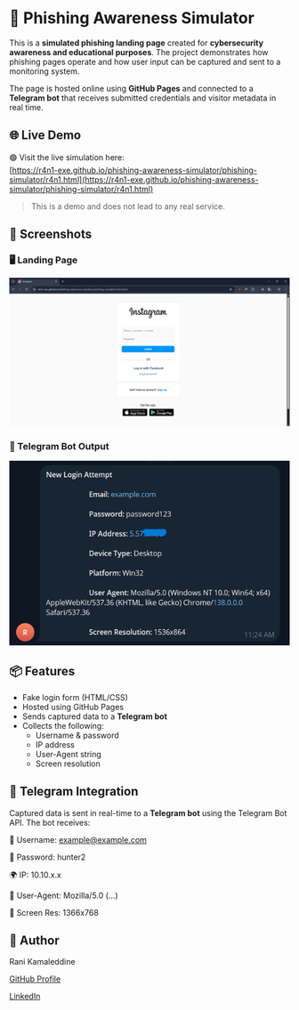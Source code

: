 # 🎯 Phishing Awareness Simulator

This is a **simulated phishing landing page** created for **cybersecurity awareness and educational purposes**. The project demonstrates how phishing pages operate and how user input can be captured and sent to a monitoring system.

The page is hosted online using **GitHub Pages** and connected to a **Telegram bot** that receives submitted credentials and visitor metadata in real time.

## 🌐 Live Demo

🟢 Visit the live simulation here:  
[https://r4n1-exe.github.io/phishing-awareness-simulator/phishing-simulator/r4n1.html](https://r4n1-exe.github.io/phishing-awareness-simulator/phishing-simulator/r4n1.html)

> This is a demo and does not lead to any real service.


## 📸 Screenshots

### 🖥️ Landing Page   
![Landing Page](assets/page-preview.png)

### 📲 Telegram Bot Output  
![Telegram Bot](assets/telegram-response.png)


## 📦 Features

- Fake login form (HTML/CSS)
- Hosted using GitHub Pages
- Sends captured data to a **Telegram bot**
- Collects the following:
  - Username & password
  - IP address
  - User-Agent string
  - Screen resolution


## 💬 Telegram Integration

Captured data is sent in real-time to a **Telegram bot** using the Telegram Bot API. The bot receives:

👤 Username: example@example.com

🔑 Password: hunter2

🌍 IP: 10.10.x.x

🧠 User-Agent: Mozilla/5.0 (...)

📱 Screen Res: 1366x768

## 📌 Author
Rani Kamaleddine

[GitHub Profile](https://github.com/r4n1-exe)

[LinkedIn](https://www.linkedin.com/in/rani-kamaleddine)
